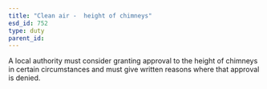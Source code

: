```yaml
---
title: "Clean air -  height of chimneys"
esd_id: 752
type: duty
parent_id:  
---
```


A local authority must consider granting approval to the height of chimneys in certain circumstances and must give written reasons where that approval is denied.

